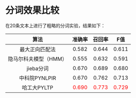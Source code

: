 # 分词效果比较

在20条文本上进行了粗略的分词实验，结果如下：

| 算法 | 准确率 | 召回率 | F值 |
| :-: | :-: | :-: | :-: |
| 最大正向匹配法 | 0.582 | 0.644| 0.611|
| 隐马尔科夫模型（HMM） | 0.555| 0.632| 0.591 |
| jieba分词 | 0.670 | 0.689 | 0.680|
| 中科院PYNLPIR |  0.670|0.762  |0.713  |
|  哈工大PYLTP|<font color = red>0.690|<font color = red>0.773  | <font color = red>0.729 |


